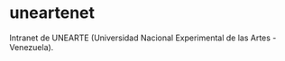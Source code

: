 uneartenet
==========

Intranet de UNEARTE (Universidad Nacional Experimental de las Artes - Venezuela).
